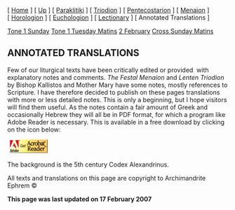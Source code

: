 \[ [Home](index.md) \] \[ [Up](liturgic.md) \] \[ [Paraklitiki](oktoich.md) \] \[ [Triodion](triodion.md) \] \[ [Pentecostarion](pentecos.md) \] \[ [Menaion](menaion.md) \] \[ [Horologion](horologion.md) \] \[ [Euchologion](eucholog.md) \] \[ [Lectionary](lectionary.md) \] \[ Annotated Translations \]

[Tone 1 Sunday](tone_1_sunday.md)
[Tone 1 Tuesday Matins](tone_1_tuesday_matins.md)
[2 February](2_february1.md)
[Cross Sunday Matins](Cross%20Sunday%20Matins.md)

ANNOTATED TRANSLATIONS
----------------------

Few of our liturgical texts have been critically edited or provided  with explanatory notes and comments. *The Festal Menaion* and *Lenten Triodion* by Bishop Kallistos and Mother Mary have some notes, mostly references to Scripture. I have therefore decided to publish on these pages translations with more or less detailed notes. This is only a beginning, but I hope visitors will find them useful. As the notes contain a fair amount of Greek and occasionally Hebrew they will all be in PDF format, for which a program like Adobe Reader is necessary. This is available in a free download by clicking on the icon below:

<span style="mso-bidi-font-size: 10.0pt; font-family: Book Antiqua; Translating
Liturgy&lt;/a&gt;&lt;/span&gt;&lt;/font&gt;&lt;/p&gt;
&lt;p&gt;&lt;font size=">  [<img src="getacro.gif" width="88" height="31" />](http://www.adobe.com)</span>

The background is the 5th century Codex Alexandrinus.

All texts and translations on this page are copyright to
Archimandrite Ephrem ©

**This page was last updated on 17 February 2007**
